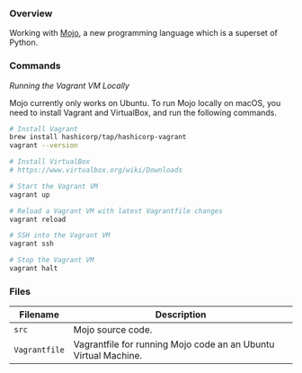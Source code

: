 ### Overview

Working with [Mojo](https://docs.modular.com/mojo/), a new programming language which is a superset of Python.

### Commands

*Running the Vagrant VM Locally*

Mojo currently only works on Ubuntu.  To run Mojo locally on macOS, you need to install Vagrant and VirtualBox, 
and run the following commands.

```bash
# Install Vagrant
brew install hashicorp/tap/hashicorp-vagrant
vagrant --version

# Install VirtualBox
# https://www.virtualbox.org/wiki/Downloads

# Start the Vagrant VM
vagrant up

# Reload a Vagrant VM with latest Vagrantfile changes
vagrant reload

# SSH into the Vagrant VM
vagrant ssh

# Stop the Vagrant VM
vagrant halt
```

### Files

| Filename      | Description                                                     |
|---------------|-----------------------------------------------------------------|
| `src`         | Mojo source code.                                               |
| `Vagrantfile` | Vagrantfile for running Mojo code an an Ubuntu Virtual Machine. |
